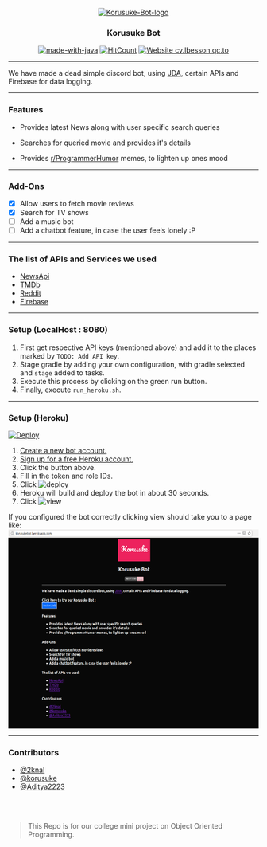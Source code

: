 <p align="center">
  <a href="" rel="noopener">
 <img width=300px src="./assets/Korusuke.png" alt="Korusuke-Bot-logo"></a>
</p>

<h3 align="center" >Korusuke Bot</h3>

<div align="center">

[![made-with-java](https://img.shields.io/badge/Made%20with-Java-Pink.svg)](https://www.java.com/)
[![HitCount](http://hits.dwyl.io/2knal/Probably-OOPM.svg)](http://hits.dwyl.io/2knal/Probably-OOPM)
[![Website cv.lbesson.qc.to](https://img.shields.io/website-up-down-green-red/http/cv.lbesson.qc.to.svg)](http://korusukebot.herokuapp.com/)
<br>

</div>

------------------------------------------

We have made a dead simple discord bot, using [JDA](https://github.com/DV8FromTheWorld/JDA), certain APIs and Firebase for data logging.

------------------------------------------
### Features

- Provides latest News along with user specific search queries

- Searches for queried movie and provides it's details

- Provides [r/ProgrammerHumor](https://www.reddit.com/r/ProgrammerHumor/) memes, to lighten up ones mood

------------------------------------------
### Add-Ons

- [x] Allow users to fetch movie reviews 
- [x] Search for TV shows
- [ ] Add a music bot
- [ ] Add a chatbot feature, in case the user feels lonely :P

------------------------------------------
### The list of APIs and Services we used

- [NewsApi](https://newsapi.org/)
- [TMDb](https://www.themoviedb.org/)
- [Reddit](https://www.reddit.com/)
- [Firebase](https://firebase.google.com/docs/firestore/)

------------------------------------------
### Setup (LocalHost : 8080)
1. First get respective API keys (mentioned above) and add it to the places marked by ```TODO: Add API key```.
2. Stage gradle by adding your own configuration, with gradle selected and ```stage``` added to tasks.
3. Execute this process by clicking on the green run button.
4. Finally, execute ```run_heroku.sh```.

------------------------------------------
### Setup (Heroku)

[![Deploy](https://www.herokucdn.com/deploy/button.svg)](https://dashboard.heroku.com)

1. [Create a new bot account.](https://discordapp.com/developers/applications/me)
2. [Sign up for a free Heroku account.](https://signup.heroku.com)
3. Click the button above.
4. Fill in the token and role IDs. 
5. Click ![deploy](https://i.imgur.com/IJX7Hob.png?1)
6. Heroku will build and deploy the bot in about 30 seconds.
7. Click ![view](https://i.imgur.com/Bq1bwoR.png)

If you configured the bot correctly clicking view should take you to a page like:
<br>
<img align="center" height=400px width=700px src="./assets/Selection_005.png" alt="Korusuke-Bot-logo"></a>

------------------------------------------
### Contributors

- [@2knal](https://github.com/2knal)
- [@korusuke](https://github.com/korusuke)
- [@Aditya2223](https://github.com/Aditya2223)

<br>
<br>

> This Repo is for our college mini project on Object Oriented Programming.
